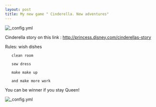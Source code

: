 ```yaml
---
layout: post
title: My new game " Cinderella. New adventures"
---
```

![_config.yml](https://encrypted-tbn0.gstatic.com/images?q=tbn:ANd9GcTOPZ7kba217_TBLdlTn82F_JS09XV_pwcvNmnkVVTqAUeB-wBi)

Cinderella story on this link : http://princess.disney.com/cinderellas-story

Rules: wish dishes
      
       clean room
       
       sew dress
      
       make make up
        
       and make more work

You can be winner if you stay Queen!

![_config.yml](http://babyfreegames.com/wp-content/uploads/2015/02/zolushka.jpg)
